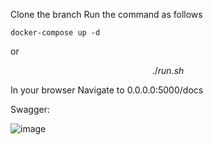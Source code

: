 Clone the branch 
Run the command as follows


```console
docker-compose up -d
```

or 

$$
./run.sh
$$

In your browser Navigate to 0.0.0.0:5000/docs

Swagger: 

![image](https://github.com/GowravTata/Record-Creation---Flask-App/assets/54976985/aed95d2b-b564-45ca-ac68-79f709fdea0a)

